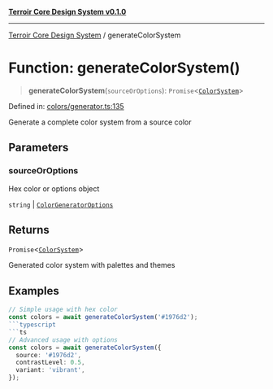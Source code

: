 [**Terroir Core Design System v0.1.0**](../README.md)

---

[Terroir Core Design System](../globals.md) / generateColorSystem

# Function: generateColorSystem()

> **generateColorSystem**(`sourceOrOptions`): `Promise`\<[`ColorSystem`](../interfaces/ColorSystem.md)\>

Defined in: [colors/generator.ts:135](https://github.com/terroir-ds/core/blob/9691713b8c512b7d2abe808c4f7084bdfab798bf/lib/colors/generator.ts#L135)

Generate a complete color system from a source color

## Parameters

### sourceOrOptions

Hex color or options object

`string` | [`ColorGeneratorOptions`](../interfaces/ColorGeneratorOptions.md)

## Returns

`Promise`\<[`ColorSystem`](../interfaces/ColorSystem.md)\>

Generated color system with palettes and themes

## Examples

````ts
// Simple usage with hex color
const colors = await generateColorSystem('#1976d2');
```typescript
```ts
// Advanced usage with options
const colors = await generateColorSystem({
  source: '#1976d2',
  contrastLevel: 0.5,
  variant: 'vibrant',
});
````
